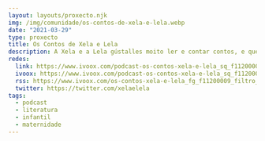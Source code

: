 ```yaml
---
layout: layouts/proxecto.njk
img: /img/comunidade/os-contos-de-xela-e-lela.webp
date: "2021-03-29"
type: proxecto
title: Os Contos de Xela e Lela
description: A Xela e a Lela gústalles moito ler e contar contos, e queren compartir con vós os contos que len en galego neste podcast, no que lerán os seus contos favoritos, que seguro que ti tamén estarás desexando ler.
redes:
  link: https://www.ivoox.com/podcast-os-contos-xela-e-lela_sq_f11200009_1.html
  ivoox: https://www.ivoox.com/podcast-os-contos-xela-e-lela_sq_f11200009_1.html
  rss: https://www.ivoox.com/os-contos-xela-e-lela_fg_f11200009_filtro_1.xml
  twitter: https://twitter.com/xelaelela
tags:
  - podcast
  - literatura
  - infantil
  - maternidade
---
```

